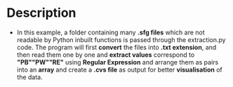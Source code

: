 # Description

* In this example, a folder containing many **.sfg files** which are not readable by Python inbuilt functions is passed through the extraction.py code. The program will first **convert** the files into **.txt extension**, and then read them one by one and **extract values** correspond to **"PB""PW""RE"** using **Regular Expression** and arrange them as pairs into an **array** and create a **.cvs file** as output for better **visualisation** of the data.